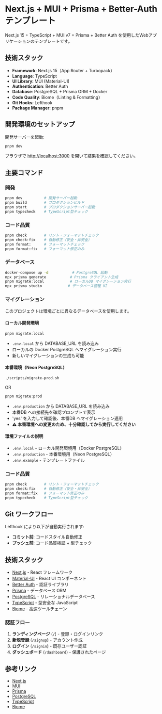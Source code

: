 # Next.js + MUI + Prisma + Better-Auth テンプレート

Next.js 15 + TypeScript + MUI v7 + Prisma + Better Auth を使用したWebアプリケーションのテンプレートです。

## 技術スタック

- **Framework**: Next.js 15（App Router + Turbopack）
- **Language**: TypeScript
- **UI Library**: MUI (Material-UI)
- **Authentication**: Better Auth
- **Database**: PostgreSQL + Prisma ORM + Docker
- **Code Quality**: Biome（Linting & Formatting）
- **Git Hooks**: Lefthook
- **Package Manager**: pnpm

## 開発環境のセットアップ

開発サーバーを起動:

```bash
pnpm dev
```
ブラウザで [http://localhost:3000](http://localhost:3000) を開いて結果を確認してください。

## 主要コマンド

### 開発
```bash
pnpm dev          # 開発サーバー起動
pnpm build        # プロダクションビルド
pnpm start        # プロダクションサーバー起動
pnpm typecheck    # TypeScript型チェック
```

### コード品質
```bash
pnpm check        # リント・フォーマットチェック
pnpm check:fix    # 自動修正（安全・非安全）
pnpm format:      # フォーマットチェック
pnpm format:fix   # フォーマット修正のみ
```

### データベース
```bash
docker-compose up -d           # PostgreSQL 起動
npx prisma generate           # Prisma クライアント生成
pnpm migrate:local            # ローカルDB マイグレーション実行
npx prisma studio            # データベース管理 UI
```

### マイグレーション

このプロジェクトは環境ごとに異なるデータベースを使用します。

#### ローカル開発環境
```bash
pnpm migrate:local
```
- `.env.local` から DATABASE_URL を読み込み
- ローカルの Docker PostgreSQL へマイグレーション実行
- 新しいマイグレーションの生成も可能

#### 本番環境（Neon PostgreSQL）
```bash
./scripts/migrate-prod.sh
```
OR
```bash
pnpm migrate:prod
```
- `.env.production` から DATABASE_URL を読み込み
- 本番DB への接続先を確認プロンプトで表示
- 'yes' を入力して確認後、本番DB へマイグレーション適用
- **⚠️ 本番環境への変更のため、十分確認してから実行してください**

#### 環境ファイルの説明
- `.env.local` - ローカル開発環境用（Docker PostgreSQL）
- `.env.production` - 本番環境用（Neon PostgreSQL）
- `.env.example` - テンプレートファイル

### コード品質
```bash
pnpm check        # リント・フォーマットチェック
pnpm check:fix    # 自動修正（安全・非安全）
pnpm format:fix   # フォーマット修正のみ
pnpm typecheck    # TypeScript型チェック
```

## Git ワークフロー

Lefthook により以下が自動実行されます:
- **コミット前**: コードスタイル自動修正
- **プッシュ前**: コード品質検証 + 型チェック

## 技術スタック

- [Next.js](https://nextjs.org/docs) - React フレームワーク
- [Material-UI](https://mui.com/) - React UI コンポーネント
- [Better Auth](https://www.better-auth.com/) - 認証ライブラリ
- [Prisma](https://www.prisma.io/) - データベース ORM
- [PostgreSQL](https://www.postgresql.org/) - リレーショナルデータベース
- [TypeScript](https://www.typescriptlang.org/) - 型安全な JavaScript
- [Biome](https://biomejs.dev/) - 高速ツールチェーン


### 認証フロー

1. **ランディングページ** (`/`) - 登録・ログインリンク
2. **新規登録** (`/signup`) - アカウント作成
3. **ログイン** (`/signin`) - 既存ユーザー認証
4. **ダッシュボード** (`/dashboard`) - 保護されたページ


## 参考リンク
- [Next.js](https://nextjs.org/docs)
- [MUI](https://mui.com/)
- [Prisma](https://www.prisma.io/docs)
- [PostgreSQL](https://www.postgresql.org/docs/)
- [TypeScript](https://www.typescriptlang.org/docs/)
- [Biome](https://biomejs.dev/docs)